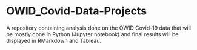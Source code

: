 # OWID_Covid-Data-Projects
A repository containing analysis done on the OWID Covid-19 data that will be mostly done in Python (Jupyter notebook) 
and final results will be displayed in RMarkdown and Tableau.
